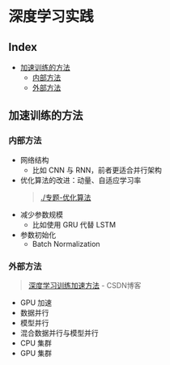 深度学习实践
===

Index
---
<!-- TOC -->

- [加速训练的方法](#加速训练的方法)
    - [内部方法](#内部方法)
    - [外部方法](#外部方法)

<!-- /TOC -->

## 加速训练的方法

### 内部方法

- 网络结构
    - 比如 CNN 与 RNN，前者更适合并行架构
- 优化算法的改进：动量、自适应学习率
    > [./专题-优化算法](./C-专题-优化算法)
- 减少参数规模
    - 比如使用 GRU 代替 LSTM
- 参数初始化
    - Batch Normalization


### 外部方法
> [深度学习训练加速方法](https://blog.csdn.net/xuqiaobo/article/details/60769330) - CSDN博客 
- GPU 加速
- 数据并行
- 模型并行
- 混合数据并行与模型并行
- CPU 集群
- GPU 集群